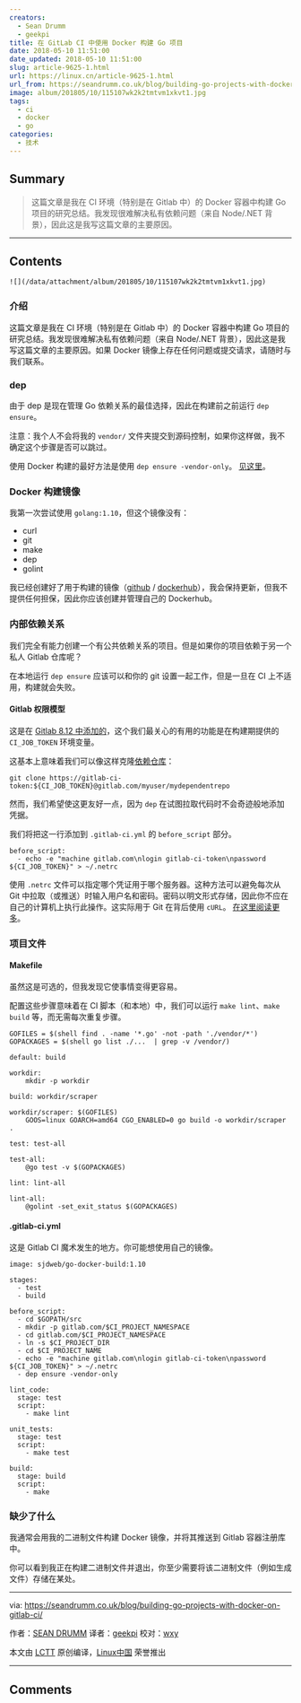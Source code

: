 ```yaml
---
creators:
  - Sean Drumm
  - geekpi
title: 在 GitLab CI 中使用 Docker 构建 Go 项目
date: 2018-05-10 11:51:00
date_updated: 2018-05-10 11:51:00
slug: article-9625-1.html
url: https://linux.cn/article-9625-1.html
url_from: https://seandrumm.co.uk/blog/building-go-projects-with-docker-on-gitlab-ci/
image: album/201805/10/115107wk2k2tmtvm1xkvt1.jpg
tags:
  - ci
  - docker
  - go
categories:
  - 技术
---
```


## Summary

> 这篇文章是我在 CI 环境（特别是在 Gitlab 中）的 Docker 容器中构建 Go 项目的研究总结。我发现很难解决私有依赖问题（来自 Node/.NET 背景），因此这是我写这篇文章的主要原因。

***

<!-- more -->

## Contents

`![](/data/attachment/album/201805/10/115107wk2k2tmtvm1xkvt1.jpg)`

### 介绍

这篇文章是我在 CI 环境（特别是在 Gitlab 中）的 Docker 容器中构建 Go 项目的研究总结。我发现很难解决私有依赖问题（来自 Node/.NET 背景），因此这是我写这篇文章的主要原因。如果 Docker 镜像上存在任何问题或提交请求，请随时与我们联系。

### dep

由于 dep 是现在管理 Go 依赖关系的最佳选择，因此在构建前之前运行 `dep ensure`。

注意：我个人不会将我的 `vendor/` 文件夹提交到源码控制，如果你这样做，我不确定这个步骤是否可以跳过。

使用 Docker 构建的最好方法是使用 `dep ensure -vendor-only`。 [见这里](https://github.com/golang/dep/blob/master/docs/FAQ.md#how-do-i-use-dep-with-docker)。

### Docker 构建镜像

我第一次尝试使用 `golang:1.10`，但这个镜像没有：

* curl
* git
* make
* dep
* golint

我已经创建好了用于构建的镜像（[github](https://github.com/sjdweb/go-docker-build/blob/master/Dockerfile) / [dockerhub](https://hub.docker.com/r/sjdweb/go-docker-build/)），我会保持更新，但我不提供任何担保，因此你应该创建并管理自己的 Dockerhub。

### 内部依赖关系

我们完全有能力创建一个有公共依赖关系的项目。但是如果你的项目依赖于另一个私人 Gitlab 仓库呢？

在本地运行 `dep ensure` 应该可以和你的 git 设置一起工作，但是一旦在 CI 上不适用，构建就会失败。

#### Gitlab 权限模型

这是在 [Gitlab 8.12 中添加的](https://docs.gitlab.com/ce/user/project/new_ci_build_permissions_model.html)，这个我们最关心的有用的功能是在构建期提供的 `CI_JOB_TOKEN` 环境变量。

这基本上意味着我们可以像这样克隆[依赖仓库](https://docs.gitlab.com/ce/user/project/new_ci_build_permissions_model.html#dependent-repositories)：

```shell
git clone https://gitlab-ci-token:${CI_JOB_TOKEN}@gitlab.com/myuser/mydependentrepo
```

然而，我们希望使这更友好一点，因为 `dep` 在试图拉取代码时不会奇迹般地添加凭据。

我们将把这一行添加到 `.gitlab-ci.yml` 的 `before_script` 部分。

```shell
before_script:
  - echo -e "machine gitlab.com\nlogin gitlab-ci-token\npassword ${CI_JOB_TOKEN}" > ~/.netrc
```

使用 `.netrc` 文件可以指定哪个凭证用于哪个服务器。这种方法可以避免每次从 Git 中拉取（或推送）时输入用户名和密码。密码以明文形式存储，因此你不应在自己的计算机上执行此操作。这实际用于 Git 在背后使用 `cURL`。 [在这里阅读更多](https://github.com/bagder/everything-curl/blob/master/usingcurl-netrc.md)。

### 项目文件

#### Makefile

虽然这是可选的，但我发现它使事情变得更容易。

配置这些步骤意味着在 CI 脚本（和本地）中，我们可以运行 `make lint`、`make build` 等，而无需每次重复步骤。

```shell
GOFILES = $(shell find . -name '*.go' -not -path './vendor/*')
GOPACKAGES = $(shell go list ./...  | grep -v /vendor/)

default: build

workdir:
    mkdir -p workdir

build: workdir/scraper

workdir/scraper: $(GOFILES)
    GOOS=linux GOARCH=amd64 CGO_ENABLED=0 go build -o workdir/scraper .

test: test-all

test-all:
    @go test -v $(GOPACKAGES)

lint: lint-all

lint-all:
    @golint -set_exit_status $(GOPACKAGES)
```

#### .gitlab-ci.yml

这是 Gitlab CI 魔术发生的地方。你可能想使用自己的镜像。

```shell
image: sjdweb/go-docker-build:1.10

stages:
  - test
  - build

before_script:
  - cd $GOPATH/src
  - mkdir -p gitlab.com/$CI_PROJECT_NAMESPACE
  - cd gitlab.com/$CI_PROJECT_NAMESPACE
  - ln -s $CI_PROJECT_DIR
  - cd $CI_PROJECT_NAME
  - echo -e "machine gitlab.com\nlogin gitlab-ci-token\npassword ${CI_JOB_TOKEN}" > ~/.netrc
  - dep ensure -vendor-only

lint_code:
  stage: test
  script:
    - make lint

unit_tests:
  stage: test
  script:
    - make test

build:
  stage: build
  script:
    - make
```

### 缺少了什么

我通常会用我的二进制文件构建 Docker 镜像，并将其推送到 Gitlab 容器注册库中。

你可以看到我正在构建二进制文件并退出，你至少需要将该二进制文件（例如生成文件）存储在某处。

---

via: <https://seandrumm.co.uk/blog/building-go-projects-with-docker-on-gitlab-ci/>

作者：[SEAN DRUMM](https://seandrumm.co.uk/) 译者：[geekpi](https://github.com/geekpi) 校对：[wxy](https://github.com/wxy)

本文由 [LCTT](https://github.com/LCTT/TranslateProject) 原创编译，[Linux中国](https://linux.cn/) 荣誉推出

***

## Comments
